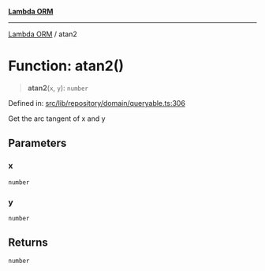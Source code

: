 [**Lambda ORM**](../README.md)

***

[Lambda ORM](../README.md) / atan2

# Function: atan2()

> **atan2**(`x`, `y`): `number`

Defined in: [src/lib/repository/domain/queryable.ts:306](https://github.com/lambda-orm/lambdaorm-base/blob/54d568062b637a6aed5442a048b140146d1f573b/src/lib/repository/domain/queryable.ts#L306)

Get the arc tangent of x and y

## Parameters

### x

`number`

### y

`number`

## Returns

`number`
